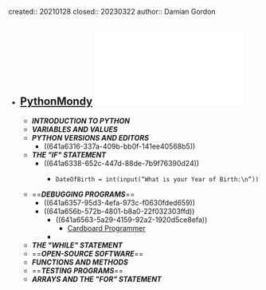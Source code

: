 created:: 20210128
closed:: 20230322
author:: Damian Gordon

- ## [PythonMondy](http://damiantgordon.com/PythonMonday/) ![Python Monday](../assets/book_pythonmonday.pdf)
  - ***INTRODUCTION TO PYTHON***
  - ***VARIABLES AND VALUES***
  - ***PYTHON VERSIONS AND EDITORS***
    - ((641a6316-337a-409b-bb0f-141ee40568b5))
  - ***THE "IF" STATEMENT***
    - ((641a6338-652c-447d-88de-7b9f76390d24))
      - ```
        DateOfBirth = int(input(“What is your Year of Birth:\n”))
        ```
  - ==***DEBUGGING PROGRAMS***==
    - ((641a6357-95d3-4efa-973c-f0630fded659))
    - ((641a656b-572b-4801-b8a0-22f032303ffd))
      - ((641a6563-5a29-4159-92a2-1920d5ce8efa))
        - [Cardboard Programmer](https://wiki.c2.com/?CardboardProgrammer)
      -
  - ***THE "WHILE" STATEMENT***
  - ==***OPEN-SOURCE SOFTWARE***==
  - ***FUNCTIONS AND METHODS***
  - ==***TESTING PROGRAMS***==
  - ***ARRAYS AND THE "FOR" STATEMENT***